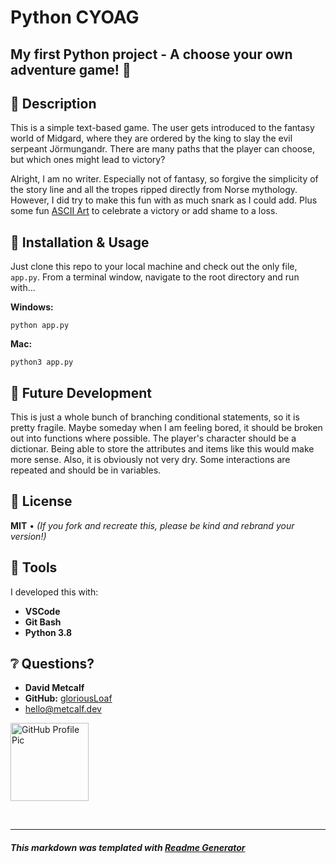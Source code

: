 # Python CYOAG
My first Python project - A choose your own adventure game! 🐍
---
## 📝 Description
This is a simple text-based game. The user gets introduced to the fantasy world of Midgard, where they are ordered by the king to slay the evil serpeant Jörmungandr. There are many paths that the player can choose, but which ones might lead to victory?  

Alright, I am no writer. Especially not of fantasy, so forgive the simplicity of the story line and all the tropes ripped directly from Norse mythology. However, I did try to make this fun with as much snark as I could add. Plus some fun [ASCII Art](http://www.network-science.de/ascii/) to celebrate a victory or add shame to a loss.  

## 💾 Installation & Usage
Just clone this repo to your local machine and check out the only file, ```app.py```. From a terminal window, navigate to the root directory and run with... 

**Windows:**
```
python app.py
```
**Mac:**
```
python3 app.py
```

## 🔮 Future Development
This is just a whole bunch of branching conditional statements, so it is pretty fragile. Maybe someday when I am feeling bored, it should be broken out into functions where possible. The player's character should be a dictionar. Being able to store the attributes and items like this would make more sense. Also, it is obviously not very dry. Some interactions are repeated and should be in variables.  

## 📜 License
**MIT** • *(If you fork and recreate this, please be kind and rebrand your version!)*  

## 🔨 Tools 
I developed this with:
* **VSCode**
* **Git Bash**
* **Python 3.8**  

## ❔ Questions?
  * **David Metcalf**
  * **GitHub:** [gloriousLoaf](https://github.com/gloriousLoaf)
  * <hello@metcalf.dev>

<img src="https://github.com/gloriousLoaf.png" alt="GitHub Profile Pic" width="125" height="125">
<p>&nbsp;</p>

---

##### This markdown was templated with [Readme Generator](https://github.com/gloriousLoaf/Readme-Generator)
